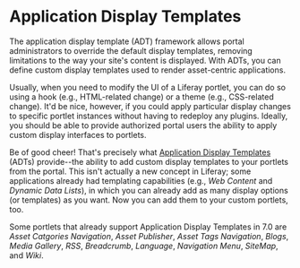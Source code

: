 # Application Display Templates

The application display template (ADT) framework allows portal administrators to
override the default display templates, removing limitations to the way your 
site's content is displayed. With ADTs, you can define custom display templates
used to render asset-centric applications.

Usually, when you need to modify the UI of a Liferay portlet, you can do so
using a hook (e.g., HTML-related change) or a theme (e.g., CSS-related change).
It'd be nice, however, if you could apply particular display changes to specific
portlet instances without having to redeploy any plugins. Ideally, you should be
able to provide authorized portal users the ability to apply custom display
interfaces to portlets.

Be of good cheer! That's precisely what
[Application Display Templates](/discover/portal/-/knowledge_base/7-0/styling-apps-with-application-display-templates)
(ADTs) provide--the ability to add custom display templates to your portlets from
the portal. This isn't actually a new concept in Liferay; some applications
already had templating capabilities (e.g., *Web Content* and *Dynamic Data 
Lists*), in which you can already add as many display options (or templates) as
you want. Now you can add them to your custom portlets, too.

Some portlets that already support Application Display Templates in 7.0 are 
*Asset Catgories Navigation*, *Asset Publisher*, *Asset Tags Navigation*, 
*Blogs*, *Media Gallery*, *RSS*, *Breadcrumb*, *Language*, *Navigation Menu*,
*SiteMap*, and *Wiki*.

